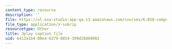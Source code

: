 ```yaml
---
content_type: resource
description: ''
file: https://ol-ocw-studio-app-qa.s3.amazonaws.com/courses/6-858-computer-systems-security-fall-2014/6413a1b400e463798854399d20d60902_TQhmua7Z2cY.srt
file_type: application/x-subrip
resourcetype: Other
title: 3play caption file
uid: 6413a1b4-00e4-6379-8854-399d20d60902
---
```

